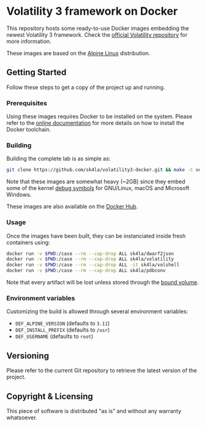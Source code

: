 # Volatility 3 framework on Docker

This repository hosts some ready-to-use Docker images embedding the newest Volatility 3 framework. Check the [official Volatility repository](https://github.com/volatilityfoundation/volatility3/) for more information.

These images are based on the [Alpine Linux](https://alpinelinux.org/) distribution.

## Getting Started

Follow these steps to get a copy of the project up and running.

### Prerequisites

Using these images requires Docker to be installed on the system. Please refer to the [online documentation](https://docs.docker.com/) for more details on how to install the Docker toolchain.

### Building

Building the complete lab is as simple as:

```sh
git clone https://github.com/sk4la/volatility3-docker.git && make -C volatility3-docker
```

Note that these images are somewhat heavy (~2GB) since they embed some of the kernel [debug symbols](https://en.wikipedia.org/wiki/Debug_symbol/) for GNU/Linux, macOS and Microsoft Windows.

These images are also available on the [Docker Hub](https://hub.docker.com/u/sk4la/).

### Usage

Once the images have been built, they can be instanciated inside fresh containers using:

```sh
docker run -v $PWD:/case --rm --cap-drop ALL sk4la/dwarf2json
docker run -v $PWD:/case --rm --cap-drop ALL sk4la/volatility
docker run -v $PWD:/case --rm --cap-drop ALL -it sk4la/volshell
docker run -v $PWD:/case --rm --cap-drop ALL sk4la/pdbconv
```

Note that every artifact will be lost unless stored through the [bound volume](https://docs.docker.com/storage/bind-mounts/).

### Environment variables

Customizing the build is allowed through several environment variables:

* `DEF_ALPINE_VERSION` (defaults to `3.11`)
* `DEF_INSTALL_PREFIX` (defaults to `/usr`)
* `DEF_USERNAME` (defaults to `root`)

## Versioning

Please refer to the current Git repository to retrieve the latest version of the project.

## Copyright & Licensing

This piece of software is distributed "as is" and without any warranty whatsoever.
